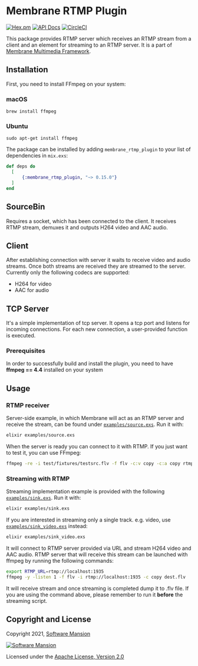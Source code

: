 # Membrane RTMP Plugin

[![Hex.pm](https://img.shields.io/hexpm/v/membrane_rtmp_plugin.svg)](https://hex.pm/packages/membrane_rtmp_plugin)
[![API Docs](https://img.shields.io/badge/api-docs-yellow.svg?style=flat)](https://hexdocs.pm/membrane_rtmp_plugin)
[![CircleCI](https://circleci.com/gh/membraneframework/membrane_rtmp_plugin.svg?style=svg)](https://circleci.com/gh/membraneframework/membrane_rtmp_plugin)

This package provides RTMP server which receives an RTMP stream from a client and an element for streaming to an RTMP server.
It is a part of [Membrane Multimedia Framework](https://membraneframework.org).

## Installation

First, you need to install FFmpeg on your system:

### macOS

```shell
brew install ffmpeg
```

### Ubuntu

```shell
sudo apt-get install ffmpeg
```

The package can be installed by adding `membrane_rtmp_plugin` to your list of dependencies in `mix.exs`:

```elixir
def deps do
  [
	  {:membrane_rtmp_plugin, "~> 0.15.0"}
  ]
end
```

## SourceBin

Requires a socket, which has been connected to the client. It receives RTMP stream, demuxes it and outputs H264 video and AAC audio.

## Client

After establishing connection with server it waits to receive video and audio streams. Once both streams are received they are streamed to the server.
Currently only the following codecs are supported:

- H264 for video
- AAC for audio

## TCP Server

It's a simple implementation of tcp server. It opens a tcp port and listens for incoming connections. For each new connection, a user-provided function is executed.

### Prerequisites

In order to successfully build and install the plugin, you need to have **ffmpeg == 4.4** installed on your system

## Usage

### RTMP receiver

Server-side example, in which Membrane will act as an RTMP server and receive the stream, can be found under [`examples/source.exs`](examples/source.exs). Run it with:

```bash
elixir examples/source.exs
```

When the server is ready you can connect to it with RTMP. If you just want to test it, you can use FFmpeg:

```bash
ffmpeg -re -i test/fixtures/testsrc.flv -f flv -c:v copy -c:a copy rtmp://localhost:5000
```

### Streaming with RTMP

Streaming implementation example is provided with the following [`examples/sink.exs`](examples/sink.exs). Run it with:

```bash
elixir examples/sink.exs
```

If you are interested in streaming only a single track. e.g. video, use [`examples/sink_video.exs`](examples/sink_video.exs) instead:

```bash
elixir examples/sink_video.exs
```

It will connect to RTMP server provided via URL and stream H264 video and AAC audio.
RTMP server that will receive this stream can be launched with ffmpeg by running the following commands:

```bash
export RTMP_URL=rtmp://localhost:1935
ffmpeg -y -listen 1 -f flv -i rtmp://localhost:1935 -c copy dest.flv
```

It will receive stream and once streaming is completed dump it to .flv file. If you are using the command above, please remember to run it **before** the streaming script.

## Copyright and License

Copyright 2021, [Software Mansion](https://swmansion.com/?utm_source=git&utm_medium=readme&utm_campaign=membrane_rtmp_plugin)

[![Software Mansion](https://logo.swmansion.com/logo?color=white&variant=desktop&width=200&tag=membrane-github)](https://swmansion.com/?utm_source=git&utm_medium=readme&utm_campaign=membrane_rtmp_plugin)

Licensed under the [Apache License, Version 2.0](LICENSE)
